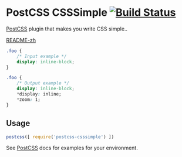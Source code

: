 # PostCSS CSSSimple [![Build Status][ci-img]][ci]

[PostCSS] plugin that makes you write CSS simple..

[PostCSS]: https://github.com/postcss/postcss
[ci-img]:  https://travis-ci.org/sivan/postcss-csssimple.svg
[ci]:      https://travis-ci.org/sivan/postcss-csssimple

[README-zh](README-zh.md)

```css
.foo {
    /* Input example */
    display: inline-block;
}
```

```css
.foo {
    /* Output example */
    display: inline-block;
    *display: inline;
    *zoom: 1;
}
```

## Usage

```js
postcss([ require('postcss-csssimple') ])
```

See [PostCSS] docs for examples for your environment.
